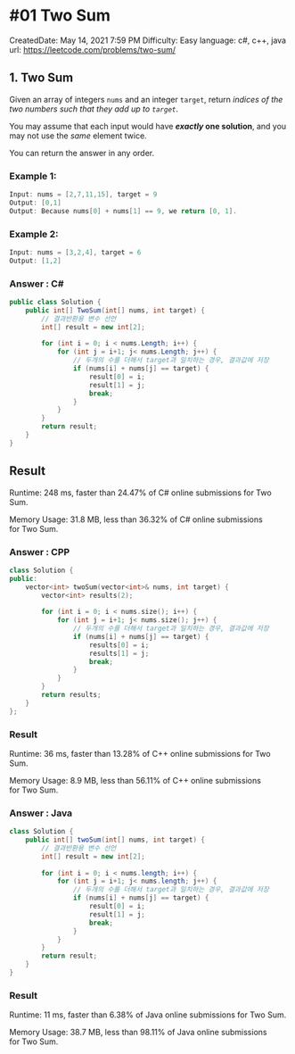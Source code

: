 # #01 Two Sum

CreatedDate: May 14, 2021 7:59 PM
Difficulty: Easy
language: c#, c++, java
url: https://leetcode.com/problems/two-sum/

## 1. Two Sum

Given an array of integers `nums` and an integer `target`, return *indices of the two numbers such that they add up to `target`*.

You may assume that each input would have ***exactly* one solution**, and you may not use the *same* element twice.

You can return the answer in any order.

### Example 1:

```csharp
Input: nums = [2,7,11,15], target = 9
Output: [0,1]
Output: Because nums[0] + nums[1] == 9, we return [0, 1].
```

### Example 2:

```csharp
Input: nums = [3,2,4], target = 6
Output: [1,2]
```

### Answer : C#

```csharp
public class Solution {
    public int[] TwoSum(int[] nums, int target) {
        // 결과반환용 변수 선언
        int[] result = new int[2];
        
        for (int i = 0; i < nums.Length; i++) {
            for (int j = i+1; j< nums.Length; j++) {
                // 두개의 수를 더해서 target과 일치하는 경우, 결과값에 저장
                if (nums[i] + nums[j] == target) {
                    result[0] = i;
                    result[1] = j;
                    break;
                }
            }
        }
        return result;
    }
}

```

## Result

Runtime: 248 ms, faster than 24.47% of C# online submissions for Two Sum.

Memory Usage: 31.8 MB, less than 36.32% of C# online submissions for Two Sum.

### Answer : CPP

```cpp
class Solution {
public:
    vector<int> twoSum(vector<int>& nums, int target) {
        vector<int> results(2);
        
        for (int i = 0; i < nums.size(); i++) {
            for (int j = i+1; j< nums.size(); j++) {
                // 두개의 수를 더해서 target과 일치하는 경우, 결과값에 저장
                if (nums[i] + nums[j] == target) {
                    results[0] = i;
                    results[1] = j;
                    break;
                }
            }
        }
        return results;        
    }
};
```

### Result

Runtime: 36 ms, faster than 13.28% of C++ online submissions for Two Sum.

Memory Usage: 8.9 MB, less than 56.11% of C++ online submissions for Two Sum.

### Answer : Java

```java
class Solution {
    public int[] twoSum(int[] nums, int target) {
        // 결과반환용 변수 선언
        int[] result = new int[2];
        
        for (int i = 0; i < nums.length; i++) {
            for (int j = i+1; j< nums.length; j++) {
                // 두개의 수를 더해서 target과 일치하는 경우, 결과값에 저장
                if (nums[i] + nums[j] == target) {
                    result[0] = i;
                    result[1] = j;
                    break;
                }
            }
        }
        return result;
    }
}
```

### Result

Runtime: 11 ms, faster than 6.38% of Java online submissions for Two Sum.

Memory Usage: 38.7 MB, less than 98.11% of Java online submissions for Two Sum.